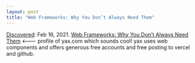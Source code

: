 ```yaml
---
layout: post
title: "Web Frameworks: Why You Don’t Always Need Them"
---
```

[Discovered](http://rolandtanglao.com/2020/07/29/p1-blogthis-checkvist-list-links-to-blog/): Feb 16, 2021.  [Web Frameworks: Why You Don’t Always Need Them](https://thenewstack.io/case-against-web-frameworks/) <--- profile of yax.com  which sounds cool! yax uses web components and offers generous free accounts and free posting to vercel and github.
